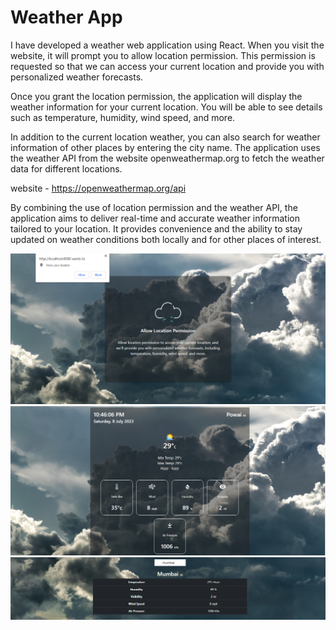 # Weather App

I have developed a weather web application using React. When you visit the website, it will prompt you to allow location permission. This permission is requested so that we can access your current location and provide you with personalized weather forecasts.

Once you grant the location permission, the application will display the weather information for your current location. You will be able to see details such as temperature, humidity, wind speed, and more.

In addition to the current location weather, you can also search for weather information of other places by entering the city name. The application uses the weather API from the website openweathermap.org to fetch the weather data for different locations.

website - https://openweathermap.org/api

By combining the use of location permission and the weather API, the application aims to deliver real-time and accurate weather information tailored to your location. It provides convenience and the ability to stay updated on weather conditions both locally and for other places of interest.

![Alt text](image.png)
![Alt text](image-1.png)
![Alt text](image-2.png)

